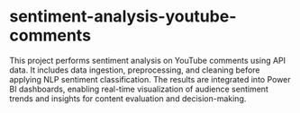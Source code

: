 # sentiment-analysis-youtube-comments
This project performs sentiment analysis on YouTube comments using API data. It includes data ingestion, preprocessing, and cleaning before applying NLP sentiment classification. The results are integrated into Power BI dashboards, enabling real-time visualization of audience sentiment trends and insights for content evaluation and decision-making.
